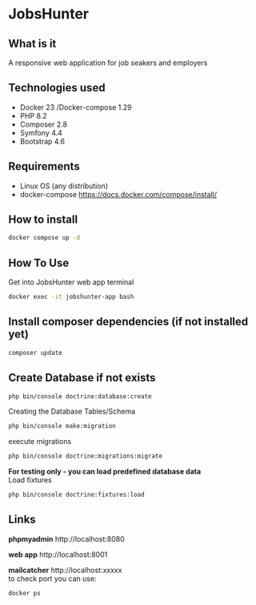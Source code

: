 # JobsHunter

## What is it
A responsive web application for job seakers and employers

## Technologies used
+ Docker 23 /Docker-compose 1.29
+ PHP 8.2
+ Composer 2.8
+ Symfony 4.4
+ Bootstrap 4.6

## Requirements
+ Linux OS (any distribution) 
+ docker-compose https://docs.docker.com/compose/install/

## How to install
```bash
docker compose up -d
```

## How To Use
Get into JobsHunter web app terminal
```bash
docker exec -it jobshunter-app bash
```

## Install composer dependencies (if not installed yet)
```bash
composer update
```

## Create Database if not exists
```bash
php bin/console doctrine:database:create
```

Creating the Database Tables/Schema
```bash
php bin/console make:migration
```

execute migrations
```bash
php bin/console doctrine:migrations:migrate
```

**For testing only - you can load predefined database data**  
Load fixtures
```bash
php bin/console doctrine:fixtures:load
```

## Links
**phpmyadmin**
http://localhost:8080

**web app**
http://localhost:8001

**mailcatcher** http://localhost:xxxxx  
to check port you can use:
```bash
docker ps 
```
